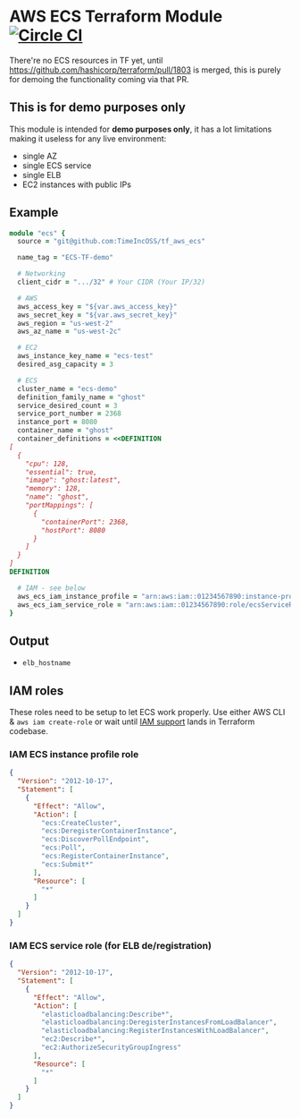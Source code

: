 # AWS ECS Terraform Module [![Circle CI](https://circleci.com/gh/TimeIncOSS/tf_aws_ecs/tree/master.svg?style=svg)](https://circleci.com/gh/TimeIncOSS/tf_aws_ecs/tree/master)

There're no ECS resources in TF yet, until https://github.com/hashicorp/terraform/pull/1803 is merged, this is purely for demoing the functionality coming via that PR.

## This is for demo purposes only

This module is intended for **demo purposes only**, it has a lot limitations making it useless for any live environment:

 - single AZ
 - single ECS service
 - single ELB
 - EC2 instances with public IPs

## Example

```ruby
module "ecs" {
  source = "git@github.com:TimeIncOSS/tf_aws_ecs"

  name_tag = "ECS-TF-demo"

  # Networking
  client_cidr = ".../32" # Your CIDR (Your IP/32)

  # AWS
  aws_access_key = "${var.aws_access_key}"
  aws_secret_key = "${var.aws_secret_key}"
  aws_region = "us-west-2"
  aws_az_name = "us-west-2c"

  # EC2
  aws_instance_key_name = "ecs-test"
  desired_asg_capacity = 3

  # ECS
  cluster_name = "ecs-demo"
  definition_family_name = "ghost"
  service_desired_count = 3
  service_port_number = 2368
  instance_port = 8080
  container_name = "ghost"
  container_definitions = <<DEFINITION
[
  {
    "cpu": 128,
    "essential": true,
    "image": "ghost:latest",
    "memory": 128,
    "name": "ghost",
    "portMappings": [
      {
        "containerPort": 2368,
        "hostPort": 8080
      }
    ]
  }
]
DEFINITION

  # IAM - see below
  aws_ecs_iam_instance_profile = "arn:aws:iam::01234567890:instance-profile/ecsInstanceRole"
  aws_ecs_iam_service_role = "arn:aws:iam::01234567890:role/ecsServiceRole"
}
```

## Output

 - `elb_hostname`

## IAM roles

These roles need to be setup to let ECS work properly. Use either AWS CLI & `aws iam create-role` or wait until [IAM support](https://github.com/hashicorp/terraform/pull/939) lands in Terraform codebase.

### IAM ECS instance profile role

```json
{
  "Version": "2012-10-17",
  "Statement": [
    {
      "Effect": "Allow",
      "Action": [
        "ecs:CreateCluster",
        "ecs:DeregisterContainerInstance",
        "ecs:DiscoverPollEndpoint",
        "ecs:Poll",
        "ecs:RegisterContainerInstance",
        "ecs:Submit*"
      ],
      "Resource": [
        "*"
      ]
    }
  ]
}
```

### IAM ECS service role (for ELB de/registration)

```json
{
  "Version": "2012-10-17",
  "Statement": [
    {
      "Effect": "Allow",
      "Action": [
        "elasticloadbalancing:Describe*",
        "elasticloadbalancing:DeregisterInstancesFromLoadBalancer",
        "elasticloadbalancing:RegisterInstancesWithLoadBalancer",
        "ec2:Describe*",
        "ec2:AuthorizeSecurityGroupIngress"
      ],
      "Resource": [
        "*"
      ]
    }
  ]
}
```
